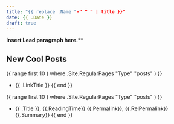 ```yaml
---
title: "{{ replace .Name "-" " " | title }}"
date: {{ .Date }}
draft: true
---
```


**Insert Lead paragraph here.****

## New Cool Posts

{{ range first 10 ( where .Site.RegularPages "Type" "posts" ) }}
* {{ .LinkTitle }}
{{ end }}

{{ range first 10 ( where .Site.RegularPages "Type" "posts" ) }}
* {{ .Title }}, {{.ReadingTime}}
 {{.Permalink}}, {{.RelPermalink}}
 {{.Summary}}
{{ end }}

